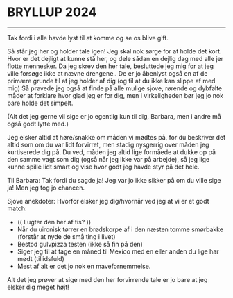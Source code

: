 # BRYLLUP 2024
---

Tak fordi i alle havde lyst til at komme og se os blive gift.

Så står jeg her og holder tale igen! Jeg skal nok sørge for at holde det kort.
Hvor er det dejligt at kunne stå her, og dele sådan en dejlig dag med alle jer flotte mennesker.
Da jeg skrev den her tale, besluttede jeg mig for at jeg ville forsøge ikke at nævne drengene.. De er jo åbenlyst også en af de primære grunde til at jeg holder af dig (og til at du ikke kan slippe af med mig)
Så prøvede jeg også at finde på alle mulige sjove, rørende og dybfølte måder at forklare hvor glad jeg er for dig, men i virkeligheden bør jeg jo nok bare holde det simpelt.

(Alt det jeg gerne vil sige er jo egentlig kun til dig, Barbara, men i andre må også godt lytte med.)

Jeg elsker altid at høre/snakke om måden vi mødtes på, for du beskriver det altid som om du var lidt forvirret, men stadig nysgerrig over måden jeg kurtiserede dig på.
Du ved, måden jeg altid lige formåede at dukke op på den samme vagt som dig (også når jeg ikke var på arbejde), så jeg lige kunne spille lidt smart og vise hvor godt jeg havde styr på det hele.


Til Barbara:
Tak fordi du sagde ja! Jeg var jo ikke sikker på om du ville sige ja! Men jeg tog jo chancen.


Sjove anekdoter:
  Hvorfor elsker jeg dig/hvornår ved jeg at vi er et godt match:
  - (( Lugter den her af tis? ))
  - Når du uironisk tørrer en brødskorpe af i den næsten tomme smørbakke (forstår at nyde de små ting i livet)
  - Bestod gulvpizza testen (ikke så fin på den)
  - Siger jeg til at tage en måned til Mexico med en eller anden du lige har mødt (tillidsfuld)
  - Mest af alt er det jo nok en mavefornemmelse.

Alt det jeg prøver at sige med den her forvirrende tale er jo bare at jeg elsker dig meget højt!
